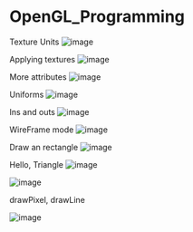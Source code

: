 # OpenGL_Programming

Texture Units
![image](https://user-images.githubusercontent.com/59910227/84590175-3448a380-ae6f-11ea-9491-8dd1cec5c591.png)

Applying textures
![image](https://user-images.githubusercontent.com/59910227/84587934-50901480-ae5e-11ea-8442-14dbab92b46c.png)

More attributes
![image](https://user-images.githubusercontent.com/59910227/84582578-b06bc880-ae28-11ea-8289-66e02db8165b.png)

Uniforms
![image](https://user-images.githubusercontent.com/59910227/84580971-5e6e7700-ae17-11ea-84ac-20fa28c89b9c.png)

Ins and outs
![image](https://user-images.githubusercontent.com/59910227/84580515-958e5980-ae12-11ea-9b93-62559973a878.png)

WireFrame mode
![image](https://user-images.githubusercontent.com/59910227/84565423-0fd3c500-ada4-11ea-96ed-8a6bc104b4d7.png)

Draw an rectangle
![image](https://user-images.githubusercontent.com/59910227/84565381-b10e4b80-ada3-11ea-9e22-ea6bad00b83d.png)

Hello, Triangle
![image](https://user-images.githubusercontent.com/59910227/84564703-91285900-ad9e-11ea-9fe6-2de9b99f229b.png)

![image](https://user-images.githubusercontent.com/59910227/82714428-7005a880-9cc9-11ea-8980-8f3afa3b16dd.png)

drawPixel, drawLine

![image](https://user-images.githubusercontent.com/59910227/82715492-4ef38680-9cce-11ea-8b19-fc93ecff9ee0.png)
